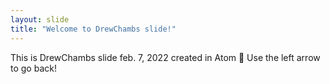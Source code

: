 ```yaml
---
layout: slide
title: "Welcome to DrewChambs slide!"
---
```


This is DrewChambs slide feb. 7, 2022 created in Atom :tada:
Use the left arrow to go back!
